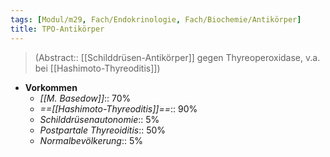 ```yaml
---
tags: [Modul/m29, Fach/Endokrinologie, Fach/Biochemie/Antikörper]
title: TPO-Antikörper
---
```

> (Abstract:: [[Schilddrüsen-Antikörper]] gegen Thyreoperoxidase, v.a. bei [[Hashimoto-Thyreoditis]])
- **Vorkommen**
	- *[[M. Basedow]]*:: 70%
	- *==[[Hashimoto-Thyreoditis]]==*:: 90%
	- *Schilddrüsenautonomie*:: 5%
	- *Postpartale Thyreoiditis*:: 50%
	- *Normalbevölkerung*:: 5%